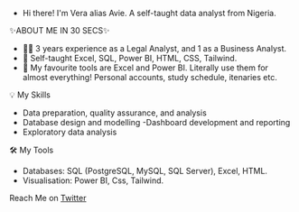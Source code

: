 - Hi there! I'm Vera alias Avie. A self-taught data analyst from Nigeria. 


✨ABOUT ME IN 30 SECS✨

- 👷‍♀️ 3 years experience as a Legal Analyst, and 1 as a Business Analyst.
- 🔰  Self-taught Excel, SQL, Power BI, HTML, CSS, Tailwind.
- 💜 My favourite tools are Excel and Power BI. Literally use them for almost everything! Personal accounts, study schedule, itenaries etc.

💡 My Skills
- Data preparation, quality assurance, and analysis
- Database design and modelling
-Dashboard development and reporting
- Exploratory data analysis

🛠️ My Tools
- Databases: SQL (PostgreSQL, MySQL, SQL Server), Excel, HTML.
- Visualisation: Power BI, Css, Tailwind.

Reach Me on [Twitter](https://twitter.com/home)
